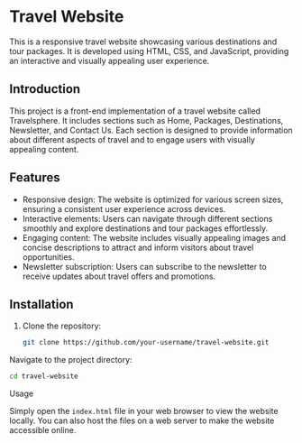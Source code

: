 # Travel Website

This is a responsive travel website showcasing various destinations and tour packages. It is developed using HTML, CSS, and JavaScript, providing an interactive and visually appealing user experience.

## Introduction

This project is a front-end implementation of a travel website called Travelsphere. It includes sections such as Home, Packages, Destinations, Newsletter, and Contact Us. Each section is designed to provide information about different aspects of travel and to engage users with visually appealing content.

## Features

- Responsive design: The website is optimized for various screen sizes, ensuring a consistent user experience across devices.
- Interactive elements: Users can navigate through different sections smoothly and explore destinations and tour packages effortlessly.
- Engaging content: The website includes visually appealing images and concise descriptions to attract and inform visitors about travel opportunities.
- Newsletter subscription: Users can subscribe to the newsletter to receive updates about travel offers and promotions.


## Installation

1. Clone the repository:

   ```bash
   git clone https://github.com/your-username/travel-website.git

  Navigate to the project directory:

  ```bash
  cd travel-website
  ```

Usage

Simply open the `index.html` file in your web browser to view the website locally. You can also host the files on a web server to make the website accessible online.


   
